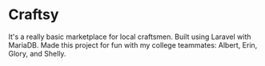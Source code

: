 # Craftsy
It's a really basic marketplace for local craftsmen. Built using Laravel with MariaDB. Made this project for fun with my college teammates: Albert, Erin, Glory, and Shelly. 
